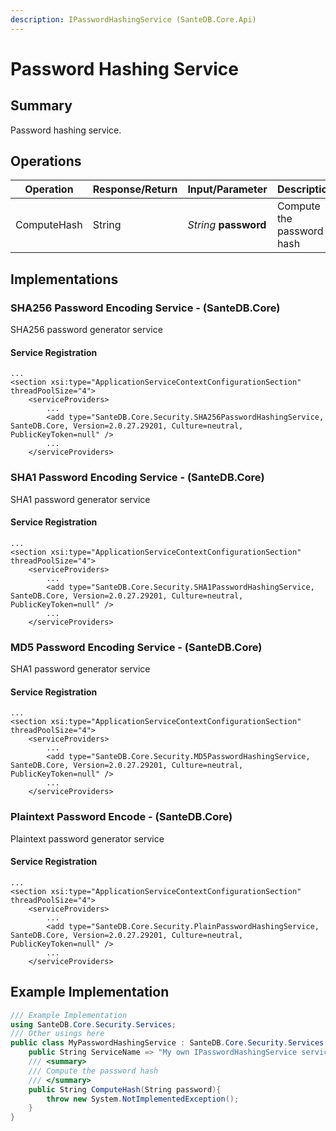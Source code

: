 ```yaml
---
description: IPasswordHashingService (SanteDB.Core.Api)
---
```


# Password Hashing Service

## Summary

Password hashing service.

## Operations

| Operation   | Response/Return | Input/Parameter       | Description               |
| ----------- | --------------- | --------------------- | ------------------------- |
| ComputeHash | String          | _String_ **password** | Compute the password hash |

## Implementations

### SHA256 Password Encoding Service - (SanteDB.Core)

SHA256 password generator service

#### Service Registration

```markup
...
<section xsi:type="ApplicationServiceContextConfigurationSection" threadPoolSize="4">
    <serviceProviders>
        ...
        <add type="SanteDB.Core.Security.SHA256PasswordHashingService, SanteDB.Core, Version=2.0.27.29201, Culture=neutral, PublicKeyToken=null" />
        ...
    </serviceProviders>
```

### SHA1 Password Encoding Service - (SanteDB.Core)

SHA1 password generator service

#### Service Registration

```markup
...
<section xsi:type="ApplicationServiceContextConfigurationSection" threadPoolSize="4">
    <serviceProviders>
        ...
        <add type="SanteDB.Core.Security.SHA1PasswordHashingService, SanteDB.Core, Version=2.0.27.29201, Culture=neutral, PublicKeyToken=null" />
        ...
    </serviceProviders>
```

### MD5 Password Encoding Service - (SanteDB.Core)

SHA1 password generator service

#### Service Registration

```markup
...
<section xsi:type="ApplicationServiceContextConfigurationSection" threadPoolSize="4">
    <serviceProviders>
        ...
        <add type="SanteDB.Core.Security.MD5PasswordHashingService, SanteDB.Core, Version=2.0.27.29201, Culture=neutral, PublicKeyToken=null" />
        ...
    </serviceProviders>
```

### Plaintext Password Encode - (SanteDB.Core)

Plaintext password generator service

#### Service Registration

```markup
...
<section xsi:type="ApplicationServiceContextConfigurationSection" threadPoolSize="4">
    <serviceProviders>
        ...
        <add type="SanteDB.Core.Security.PlainPasswordHashingService, SanteDB.Core, Version=2.0.27.29201, Culture=neutral, PublicKeyToken=null" />
        ...
    </serviceProviders>
```

## Example Implementation

```csharp
/// Example Implementation
using SanteDB.Core.Security.Services;
/// Other usings here
public class MyPasswordHashingService : SanteDB.Core.Security.Services.IPasswordHashingService { 
    public String ServiceName => "My own IPasswordHashingService service";
    /// <summary>
    /// Compute the password hash
    /// </summary>
    public String ComputeHash(String password){
        throw new System.NotImplementedException();
    }
}
```
